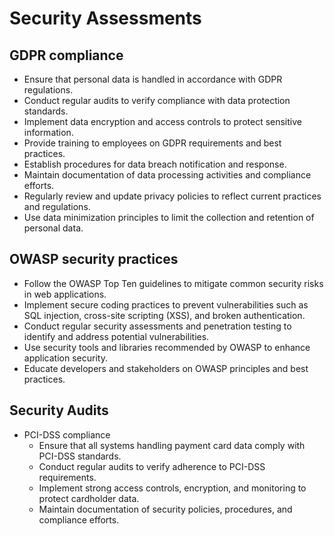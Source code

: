 # Security Assessments

## GDPR compliance
- Ensure that personal data is handled in accordance with GDPR regulations.
- Conduct regular audits to verify compliance with data protection standards.
- Implement data encryption and access controls to protect sensitive information.
- Provide training to employees on GDPR requirements and best practices.
- Establish procedures for data breach notification and response.
- Maintain documentation of data processing activities and compliance efforts.
- Regularly review and update privacy policies to reflect current practices and regulations.
- Use data minimization principles to limit the collection and retention of personal data.

## OWASP security practices
- Follow the OWASP Top Ten guidelines to mitigate common security risks in web applications.
- Implement secure coding practices to prevent vulnerabilities such as SQL injection, cross-site scripting (XSS), and broken authentication.
- Conduct regular security assessments and penetration testing to identify and address potential vulnerabilities.
- Use security tools and libraries recommended by OWASP to enhance application security.
- Educate developers and stakeholders on OWASP principles and best practices.

## Security Audits
- PCI-DSS compliance
  - Ensure that all systems handling payment card data comply with PCI-DSS standards.
  - Conduct regular audits to verify adherence to PCI-DSS requirements.
  - Implement strong access controls, encryption, and monitoring to protect cardholder data.
  - Maintain documentation of security policies, procedures, and compliance efforts.


